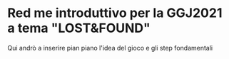 # Red me introduttivo per la GGJ2021 a tema "LOST&FOUND"
Qui andrò a inserire pian piano l'idea del gioco e gli step fondamentali
